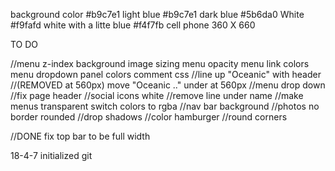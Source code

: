 background color #b9c7e1
light blue #b9c7e1
dark blue #5b6da0
White #f9fafd
white with a litte blue #f4f7fb
cell phone  360 X 660

TO DO

//menu z-index
background image sizing
menu opacity
menu link colors
menu dropdown panel colors
comment css
//line up "Oceanic" with header
//(REMOVED at 560px) move "Oceanic .." under at 560px
//menu drop down
//fix page header
//social icons white
//remove line under name
//make menus transparent  switch colors to rgba
//nav bar background
//photos no border rounded
//drop shadows
//color hamburger
//round corners

//DONE fix top bar to be full width

18-4-7 initialized git
